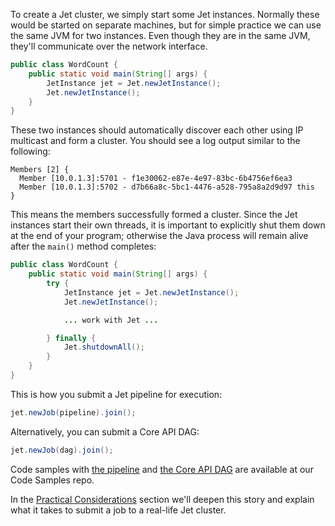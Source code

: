 To create a Jet cluster, we simply start some Jet instances. Normally
these would be started on separate machines, but for simple practice
we can use the same JVM for two instances. Even though they are in the
same JVM, they'll communicate over the network interface.

```java
public class WordCount {
    public static void main(String[] args) {
        JetInstance jet = Jet.newJetInstance();
        Jet.newJetInstance();
    }
}
```

These two instances should automatically discover each other using IP
multicast and form a cluster. You should see a log output similar to the
following:

```
Members [2] {
  Member [10.0.1.3]:5701 - f1e30062-e87e-4e97-83bc-6b4756ef6ea3
  Member [10.0.1.3]:5702 - d7b66a8c-5bc1-4476-a528-795a8a2d9d97 this
}
```

This means the members successfully formed a cluster. Since the Jet
instances start their own threads, it is important to explicitly shut
them down at the end of your program; otherwise the Java process will
remain alive after the `main()` method completes:

```java
public class WordCount {
    public static void main(String[] args) {
        try {
            JetInstance jet = Jet.newJetInstance();
            Jet.newJetInstance();

            ... work with Jet ...

        } finally {
            Jet.shutdownAll();
        }
    }
}
```

This is how you submit a Jet pipeline for execution:

```java
jet.newJob(pipeline).join();
```

Alternatively, you can submit a Core API DAG:

```java
jet.newJob(dag).join();
```

Code samples with
[the pipeline](https://github.com/hazelcast/hazelcast-jet-code-samples/blob/master/refman/src/main/java/refman/WordCountRefMan.java)
and
[the Core API DAG](https://github.com/hazelcast/hazelcast-jet-code-samples/blob/master/refman/src/main/java/refman/WordCountCoreApiRefMan.java) 
are available at our Code Samples repo.

In the [Practical Considerations](Practical_Considerations) section
we'll deepen this story and explain what it takes to submit a job to a
real-life Jet cluster.

